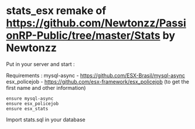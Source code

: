 # stats_esx remake of https://github.com/Newtonzz/PassionRP-Public/tree/master/Stats by Newtonzz

Put in your server and start :

Requirements :
mysql-async - https://github.com/ESX-Brasil/mysql-async
esx_policejob - https://github.com/esx-framework/esx_policejob (to get the first name and other information)

```
ensure mysql-async
ensure esx_policejob
ensure esx_stats
```

Import stats.sql in your database
